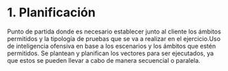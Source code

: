 # 1. Planificación

Punto de partida donde es necesario establecer junto al cliente los ámbitos permitidos y la tipología de pruebas que se va a realizar en el ejercicio.Uso de inteligencia ofensiva en base a los escenarios y los ámbitos que estén permitidos. Se plantean y planifican los vectores para ser ejecutados, ya que estos se pueden llevar a cabo de manera secuencial o paralela.
